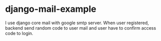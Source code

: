 # django-mail-example
I use django core mail with google smtp server. When user registered, backend send random code to user mail and user have to confirm access code to login.
